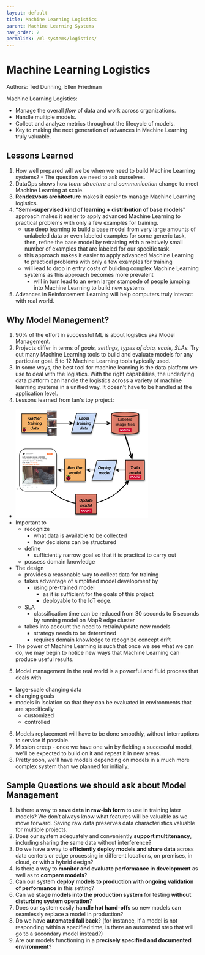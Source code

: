 ```yaml
---
layout: default
title: Machine Learning Logistics
parent: Machine Learning Systems
nav_order: 2
permalink: /ml-systems/logistics/
---
```


# Machine Learning Logistics

Authors: Ted Dunning, Ellen Friedman

Machine Learning Logistics: 
- Manage the overall *flow* of data and work across organizations.
- Handle multiple models.
- Collect and analyze metrics throughout the lifecycle of models.
- Key to making the next generation of advances in Machine Learning truly valuable.

## Lessons Learned

1. How well prepared will we be when we need to build Machine Learning systems? - The question we need to ask ourselves.
2. DataOps shows how *team structure* and *communication* change to meet Machine Learning at scale.
3. **Rendezvous architecture** makes it easier to manage Machine Learning logistics.
4. **"Semi-supervised kind of learning + distribution of base models"** approach makes it easier to apply advanced Machine Learning to practical problems with only a few examples for training.
    - use deep learning to build a base model from very large amounts of unlabeled data or even labeled examples for some generic task, then, refine the base model by retraining with a relatively small number of examples that are labeled for our specific task.
    - this approach makes it easier to apply advanced Machine Learning to practical problems with only a few examples for training
    - will lead to drop in entry costs of building complex Machine Learning systems as this approach becomes more prevalent
        - will in turn lead to an even larger stampede of people jumping into Machine Learning to build new systems
5. Advances in Reinforcement Learning will help computers truly interact with real world.

## Why Model Management?

1. 90% of the effort in successful ML is about logistics aka Model Management.
2. Projects differ in terms of *goals, settings, types of data, scale, SLAs.* Try out many Machine Learning tools to build and evaluate models for any particular goal. 5 to 12 Machine Learning tools typically used.
3. In some ways, the best tool for machine learning is the data platform we use to deal with the logistics. With the right capabilities, the underlying data platform can handle the logistics across a variety of machine learning systems in a unified way. It doesn't have to be handled at the application level.
4. Lessons learned from Ian's toy project:
- ![Ian's Toy Project](images/tensorchicken-data-flow.png)
- Important to 
    - recognize
        - what data is available to be collected
        - how decisions can be structured
    - define
        - sufficiently narrow goal so that it is practical to carry out
    - possess domain knowledge
- The design 
    - provides a reasonable way to collect data for training
    - takes advantage of simplified model development by 
        - using pre-trained model 
            - as it is sufficient for the goals of this project
            - deployable to the IoT edge.
    - SLA
        - classification time can be reduced from 30 seconds to 5 seconds by running model on MapR edge cluster
    - takes into account the need to retrain/update new models
        - strategy needs to be determined 
        - requires domain knowledge to recognize concept drift
- The power of Machine Learning is such that once we see what we can do, we may begin to notice new ways that Machine Learning can produce useful results.
5. Model management in the real world is a powerful and fluid process that deals with
- large-scale changing data
- changing goals
- models in isolation so that they can be evaluated in environments that are specifically
    - customized
    - controlled
6. Models replacement will have to be done smoothly, without interruptions to service if possible.
7. Mission creep - once we have one win by fielding a successful model, we'll be expected to build on it and repeat it in new areas.
8. Pretty soon, we'll have models depending on models in a much more complex system than we planned for initially.

## Sample Questions we should ask about Model Management

1. Is there a way to **save data in raw-ish form** to use in training
later models? We don’t always know what features will be valuable
as we move forward. Saving raw data preserves data characteristics
valuable for multiple projects.
2. Does our system adequately and conveniently **support multitenancy**,
including sharing the same data without interference?
3. Do we have a way to **efficiently deploy models and share data**
across data centers or edge processing in different locations, on
premises, in cloud, or with a hybrid design?
4. Is there a way to **monitor and evaluate performance in development** as well as to **compare models**?
5. Can our system **deploy models to production with ongoing validation of performance** in this setting?
6. Can we **stage models into the production system** for testing
**without disturbing system operation**?
7. Does our system easily **handle hot hand-offs** so new models can seamlessly replace a model in production?
8. Do we have **automated fall back**? (for instance, if a model is not responding within a specified time, is there an automated step that will go to a secondary model instead?)
9. Are our models functioning in a **precisely specified and documented environment**?

